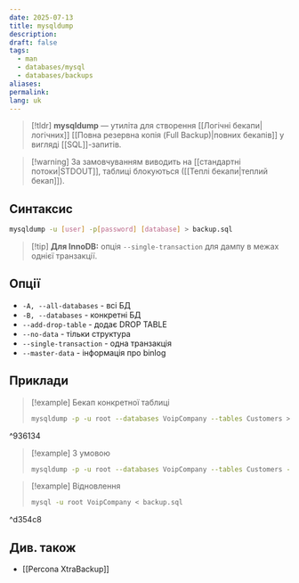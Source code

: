 ```yaml
---
date: 2025-07-13
title: mysqldump
description: 
draft: false
tags:
  - man
  - databases/mysql
  - databases/backups
aliases: 
permalink: 
lang: uk
---
```


> [!tldr]
> **mysqldump** — утиліта для створення [[Логічні бекапи|логічних]] [[Повна резервна копія (Full Backup)|повних бекапів]] у вигляді [[SQL]]-запитів.
 
> [!warning] За замовчуванням виводить на [[стандартні потоки|STDOUT]], таблиці блокуються ([[Теплі бекапи|теплий бекап]]).

## Синтаксис

```bash
mysqldump -u [user] -p[password] [database] > backup.sql
```

> [!tip] **Для InnoDB:** опція `--single-transaction` для дампу в межах однієї транзакції.

## Опції

- `-A, --all-databases` - всі БД
- `-B, --databases` - конкретні БД
- `--add-drop-table` - додає DROP TABLE
- `--no-data` - тільки структура
- `--single-transaction` - одна транзакція
- `--master-data` - інформація про binlog

## Приклади

> [!example] Бекап конкретної таблиці
> ```bash
> mysqldump -p -u root --databases VoipCompany --tables Customers > backup.sql
> ```

^936134

> [!example] З умовою
> ```bash
> mysqldump -p -u root --databases VoipCompany --tables Customers --where="name='John'" > backup.sql
> ```

> [!example] Відновлення
> ```bash
> mysql -u root VoipCompany < backup.sql
> ```

^d354c8

## Див. також

- [[Percona XtraBackup]]